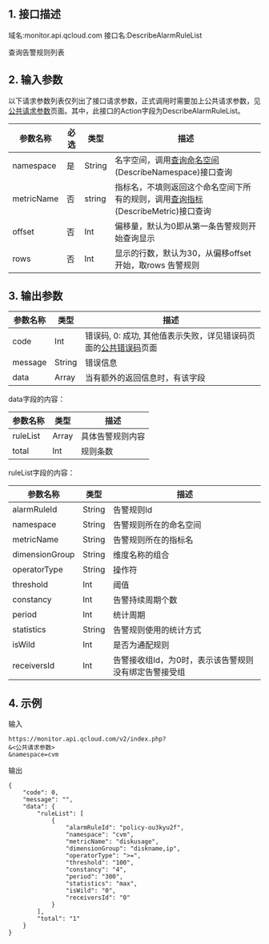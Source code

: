 ## 1. 接口描述
域名:monitor.api.qcloud.com
接口名:DescribeAlarmRuleList

查询告警规则列表

## 2. 输入参数
以下请求参数列表仅列出了接口请求参数，正式调用时需要加上公共请求参数，见<a href="/doc/api/255/公共请求参数" title="公共请求参数">公共请求参数</a>页面。其中，此接口的Action字段为DescribeAlarmRuleList。

| 参数名称 | 必选  | 类型 | 描述 |
|---------|---------|---------|---------|
| namespace | 是 | String | 名字空间，调用<a href="/doc/api/255/查询命名空间" title="查询命名空间">查询命名空间</a>(DescribeNamespace)接口查询|
| metricName | 否 | string	| 指标名，不填则返回这个命名空间下所有的规则，调用<a href="/doc/api/255/查询指标" title="查询指标">查询指标</a>(DescribeMetric)接口查询|
| offset | 否 | Int | 偏移量，默认为0即从第一条告警规则开始查询显示|
| rows | 否 | Int | 显示的行数，默认为30，从偏移offset开始，取rows 告警规则|



## 3. 输出参数
| 参数名称 | 类型 | 描述 |
|---------|---------|---------|
| code | Int | 错误码, 0: 成功, 其他值表示失败，详见错误码页面的<a href="/doc/api/255/错误码" title="错误码">公共错误码</a>页面|
| message | String | 错误信息|
| data | Array | 当有额外的返回信息时，有该字段 |

data字段的内容：

| 参数名称 | 类型 | 描述 |
|---------|---------|---------|
| ruleList | Array | 具体告警规则内容|
| total | Int | 规则条数|

ruleList字段的内容：

| 参数名称 | 类型 | 描述 |
|---------|---------|---------|
| alarmRuleId | String | 告警规则Id|
| namespace | String | 告警规则所在的命名空间|
| metricName | String | 告警规则所在的指标名|
| dimensionGroup | String | 维度名称的组合|
| operatorType | String | 操作符|
| threshold | Int | 阈值|
|constancy|Int|告警持续周期个数|
| period | Int | 统计周期|
|statistics|String|告警规则使用的统计方式|
| isWild | Int | 是否为通配规则|
| receiversId | Int | 告警接收组Id，为0时，表示该告警规则没有绑定告警接受组 |

## 4. 示例
输入
```
https://monitor.api.qcloud.com/v2/index.php?
&<公共请求参数>
&namespace=cvm
```
输出
```
{
    "code": 0,
    "message": "",
    "data": {
        "ruleList": [
            {
                "alarmRuleId": "policy-ou3kyu2f",
                "namespace": "cvm",
                "metricName": "diskusage",
                "dimensionGroup": "diskname,ip",
                "operatorType": ">=",
                "threshold": "100",
                "constancy": "4",
                "period": "300",
                "statistics": "max",
                "isWild": "0",
                "receiversId": "0"
            }
        ],
        "total": "1"
    }
}
```

